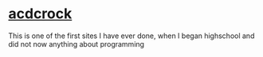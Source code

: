 # [acdcrock](https://acdcrock.vercel.app)
This is one of the first sites I have ever done, when I began highschool and did not now anything about programming
